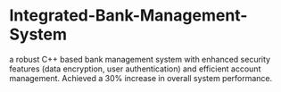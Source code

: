 # Integrated-Bank-Management-System
a robust C++ based bank management system with enhanced security features (data encryption, user authentication) and efficient account management. Achieved a 30% increase in overall system performance.
